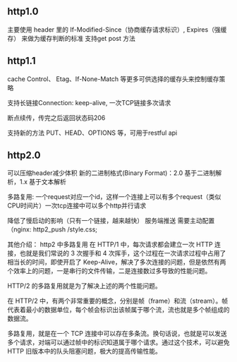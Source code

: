 ## http1.0 

主要使用 header 里的 If-Modified-Since（协商缓存请求标识）, Expires（强缓存） 来做为缓存判断的标准
支持get post 方法

## http1.1 

cache Control、 Etag、If-None-Match 等更多可供选择的缓存头来控制缓存策略

支持长链接Connection: keep-alive, 一次TCP链接多次请求

断点续传，传完之后返回状态码206

支持新的方法 PUT、HEAD、OPTIONS 等，可用于restful api

## http2.0

可以压缩header减少体积
新的二进制格式(Binary Format)：2.0 基于二进制解析，1.x 基于文本解析

多路复用: 一个request对应一个id，这样一个连接上可以有多个request（类似CPU时间片）一次tcp连接中可以多个http并行请求

降低了慢启动的影响（只有一个链接，越来越快）
服务端推送
需要主动配置（nginx: http2_push /style.css;


其他介绍： http2 中多路复用
在 HTTP/1 中，每次请求都会建立一次 HTTP 连接，也就是我们常说的 3 次握手和 4 次挥手，这个过程在一次请求过程中占用了相当长的时间，即使开启了 Keep-Alive，解决了多次连接的问题，但是依然有两个效率上的问题，一是串行的文件传输，二是连接数过多导致的性能问题。

HTTP/2 的多路复用就是为了解决上述的两个性能问题。

在 HTTP/2 中，有两个非常重要的概念，分别是帧（frame）和流（stream）。帧代表着最小的数据单位，每个帧会标识出该帧属于哪个流，流也就是多个帧组成的数据流。

多路复用，就是在一个 TCP 连接中可以存在多条流。换句话说，也就是可以发送多个请求，对端可以通过帧中的标识知道属于哪个请求。通过这个技术，可以避免 HTTP 旧版本中的队头阻塞问题，极大的提高传输性能。
